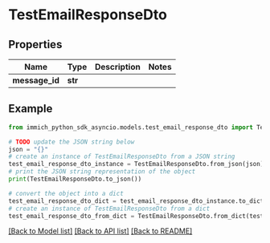 # TestEmailResponseDto


## Properties

Name | Type | Description | Notes
------------ | ------------- | ------------- | -------------
**message_id** | **str** |  | 

## Example

```python
from immich_python_sdk_asyncio.models.test_email_response_dto import TestEmailResponseDto

# TODO update the JSON string below
json = "{}"
# create an instance of TestEmailResponseDto from a JSON string
test_email_response_dto_instance = TestEmailResponseDto.from_json(json)
# print the JSON string representation of the object
print(TestEmailResponseDto.to_json())

# convert the object into a dict
test_email_response_dto_dict = test_email_response_dto_instance.to_dict()
# create an instance of TestEmailResponseDto from a dict
test_email_response_dto_from_dict = TestEmailResponseDto.from_dict(test_email_response_dto_dict)
```
[[Back to Model list]](../README.md#documentation-for-models) [[Back to API list]](../README.md#documentation-for-api-endpoints) [[Back to README]](../README.md)


